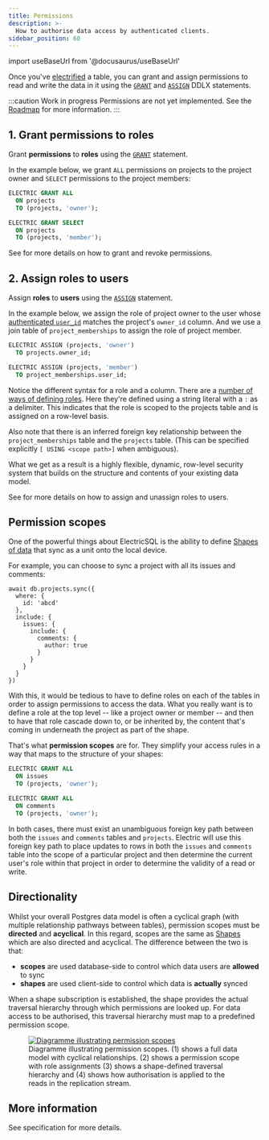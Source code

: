 ```yaml
---
title: Permissions
description: >-
  How to authorise data access by authenticated clients.
sidebar_position: 60
---
```


import useBaseUrl from '@docusaurus/useBaseUrl'

Once you've [electrified](./electrification.md) a table, you can grant and assign permissions to read and write the data in it using the [`GRANT`](../../api/ddlx.md#grant) and [`ASSIGN`](../../api/ddlx.md#assign) DDLX statements.

:::caution Work in progress
Permissions are not yet implemented. See the [Roadmap](../../reference/roadmap.md#ddlx-rules) for more information.
:::

## 1. Grant permissions to roles

Grant **permissions** to **roles** using the [`GRANT`](../../api/ddlx.md#grant) statement.

In the example below, we grant `ALL` permissions on projects to the project owner and `SELECT` permissions to the project members:

```sql
ELECTRIC GRANT ALL
  ON projects
  TO (projects, 'owner');

ELECTRIC GRANT SELECT
  ON projects
  TO (projects, 'member');
```

See <DocPageLink path="api/ddlx" /> for more details on how to grant and revoke permissions.

## 2. Assign roles to users

Assign **roles** to **users** using the [`ASSIGN`](../../api/ddlx.md#assign) statement.

In the example below, we assign the role of project owner to the user whose [authenticated `user_id`](../auth/index.md) matches the project's `owner_id` column. And we use a join table of `project_memberships` to assign the role of project member.

```sql
ELECTRIC ASSIGN (projects, 'owner')
  TO projects.owner_id;

ELECTRIC ASSIGN (projects, 'member')
  TO project_memberships.user_id;
```

Notice the different syntax for a role and a column. There are a [number of ways of defining roles](../../api/ddlx#role-definitions). Here they're defined using a string literal with a `:` as a delimiter. This indicates that the role is scoped to the projects table and is assigned on a row-level basis.

Also note that there is an inferred foreign key relationship between the `project_memberships` table and the `projects` table. (This can be specified explicitly `[ USING <scope path>]` when ambiguous).

What we get as a result is a highly flexible, dynamic, row-level security system that builds on the structure and contents of your existing data model.

See <DocPageLink path="api/ddlx" /> for more details on how to assign and unassign roles to users.

## Permission scopes

One of the powerful things about ElectricSQL is the ability to define [Shapes of data](../data-access/shapes.md) that sync as a unit onto the local device.

For example, you can choose to sync a project with all its issues and comments:

```tsx
await db.projects.sync({
  where: {
    id: 'abcd'
  },
  include: {
    issues: {
      include: {
        comments: {
          author: true
        }
      }
    }
  }
})
```

With this, it would be tedious to have to define roles on each of the tables in order to assign permissions to access the data. What you really want is to define a role at the top level -- like a project owner or member -- and then to have that role cascade down to, or be inherited by, the content that's coming in underneath the project as part of the shape.

That's what **permission scopes** are for. They simplify your access rules in a way that maps to the structure of your shapes:

```sql
ELECTRIC GRANT ALL
  ON issues
  TO (projects, 'owner');

ELECTRIC GRANT ALL
  ON comments
  TO (projects, 'owner');

```

In both cases, there must exist an unambiguous foreign key path between both the `issues` and `comments` tables and `projects`. Electric will use this foreign key path to place updates to rows in both the `issues` and `comments` table into the scope of a particular project and then determine the current user's role within that project in order to determine the validity of a read or write.

## Directionality

Whilst your overall Postgres data model is often a cyclical graph (with multiple relationship pathways between tables), permission scopes must be **directed** and **acyclical**. In this regard, scopes are the same as [Shapes](../data-access/shapes.md) which are also directed and acyclical. The difference between the two is that:

- **scopes** are used database-side to control which data users are **allowed** to sync
- **shapes** are used client-side to control which data is **actually** synced

When a shape subscription is established, the shape provides the actual traversal hierarchy through which permissions are looked up. For data access to be authorised, this traversal hierarchy must map to a predefined permission scope.

<figure className="tile w-full m-0">
  <a href={useBaseUrl('/img/diagrammes/permission-scopes.pdf')} target="_blank">
    <span className="relative block">
      <img src={useBaseUrl('/img/diagrammes/permission-scopes.png')}
          alt="Diagramme illustrating permission scopes"
          loading="lazy"
      />
    </span>
  </a>
  <figcaption className="text-small text-right">
    Diagramme illustrating permission scopes. (1) shows a full data model with cyclical relationships. (2) shows a permission scope with role assignments (3) shows a shape-defined traversal hierarchy and (4) shows how authorisation is applied to the reads in the replication stream.
  </figcaption>
</figure>

## More information

See <DocPageLink path="api/ddlx" /> specification for more details.
